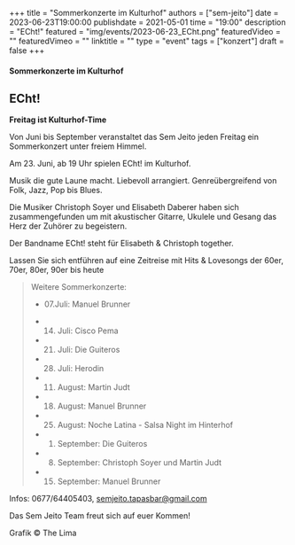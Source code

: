 +++
title = "Sommerkonzerte im Kulturhof"
authors = ["sem-jeito"]
date = 2023-06-23T19:00:00
publishdate = 2021-05-01
time = "19:00"
description = "ECht!"
featured = "img/events/2023-06-23_ECht.png"
featuredVideo = ""
featuredVimeo = ""
linktitle = ""
type = "event"
tags = ["konzert"]
draft = false
+++


#### Sommerkonzerte im Kulturhof
## ECht!

**Freitag ist Kulturhof-Time**

Von Juni bis September veranstaltet das Sem Jeito jeden Freitag ein Sommerkonzert unter freiem Himmel.

Am 23. Juni, ab 19 Uhr spielen ECht! im Kulturhof.

Musik die gute Laune macht. Liebevoll arrangiert. Genreübergreifend von Folk, Jazz, Pop bis Blues.

Die Musiker Christoph Soyer und Elisabeth Daberer haben sich zusammengefunden um mit akustischer Gitarre, Ukulele und Gesang das Herz der Zuhörer zu begeistern.

Der Bandname ECht! steht für Elisabeth & Christoph together.    

Lassen Sie sich entführen auf eine Zeitreise mit Hits & Lovesongs der 60er, 70er, 80er, 90er bis heute


>Weitere Sommerkonzerte:
>
>- 07.Juli: Manuel Brunner
> 
>- 14. Juli: Cisco Pema
> 
>- 21. Juli: Die Guiteros
>
>- 28. Juli: Herodin
>
>- 11. August: Martin Judt
>
>- 18. August: Manuel Brunner
>
>- 25. August: Noche Latina - Salsa Night im Hinterhof
>
>- 01. September: Die Guiteros
>
>- 08. September: Christoph Soyer und Martin Judt
>
>- 15. September: Manuel Brunner


Infos: 0677/64405403, semjeito.tapasbar@gmail.com

Das Sem Jeito Team freut sich auf euer Kommen!

Grafik © The Lima
